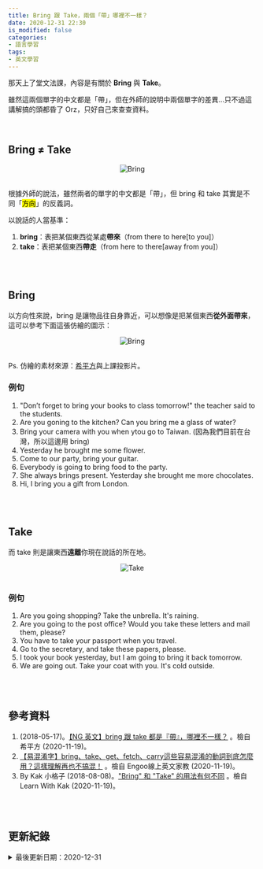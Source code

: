 ```yaml
---
title: Bring 跟 Take，兩個「帶」哪裡不一樣？
date: 2020-12-31 22:30
is_modified: false
categories:
- 語言學習
tags:
- 英文學習
--- 
```


那天上了堂文法課，內容是有關於 **Bring** 與 **Take**。
  
雖然這兩個單字的中文都是「帶」，但在外師的說明中兩個單字的差異...只不過這講解搞的頭都昏了 Orz，只好自己來查查資料。

<!--more-->
<br> 

## Bring ≠ Take
<center> <img src="https://i.imgur.com/GZ93fNX.png" alt="Bring"></center>
<br> 

根據外師的說法，雖然兩者的單字的中文都是「帶」，但 bring 和 take 其實是不同「<mark>方向</mark>」的反義詞。

以說話的人當基準：
1. **bring**：表把某個東西從某處**帶來**（from there to here[to you]）
2. **take**：表把某個東西**帶走**（from here to there[away from you]）

<br><br> 

## Bring
以方向性來說，bring 是讓物品往自身靠近，可以想像是把某個東西**從外面帶來**，這可以參考下面這張仿繪的圖示：

<center> <img src="https://i.imgur.com/w3rFvCS.png" alt="Bring"></center>
<br> 

Ps. 仿繪的素材來源：[希平方](https://www.hopenglish.com/what-is-the-difference-between-bring-and-take)與上課投影片。
 
 
### 例句

1. "Don’t forget to bring your books to class tomorrow!" the teacher said  to the students.
2. Are you goning to the kitchen? Can you bring me a glass of water?
3. Bring your camera with you when ytou go to Taiwan. (因為我們目前在台灣，所以這邊用 bring)
4. Yesterday he brought me some flower.
5. Come to our party, bring your guitar.
6. Everybody is going to bring food to the party.
7. She always brings present. Yesterday she brought me more chocolates.
8. Hi, I bring you a gift from London.


<br><br> 


## Take

而 take 則是讓東西**遠離**你現在說話的所在地。

<center> <img src="https://i.imgur.com/bEarYiZ.png" alt="Take"></center>
<br>


### 例句
1. Are you going shopping? Take the unbrella. It's raining.
2. Are you going to the post office? Would you take these letters and mail them, please?
3. You have to take your passport when you travel.
4. Go to the secretary, and take these papers, please.
5. I took your book yesterday, but I am going to bring it back tomorrow.
6. We are going out. Take your coat with you. It's cold outside.

<br><br> 

## 參考資料 
1. (2018-05-17)。[【NG 英文】bring 跟 take 都是『帶』，哪裡不一樣？](https://www.hopenglish.com/what-is-the-difference-between-bring-and-take) 。檢自 希平方 (2020-11-19)。
2. [【易混淆字】bring、take、get、fetch、carry這些容易混淆的動詞到底怎麼用？這樣理解再也不搞混！](https://engoo.com.tw/blog/%E3%80%90%E6%98%93%E6%B7%B7%E6%B7%86%E5%AD%97%E3%80%91bring%E3%80%81take%E3%80%81get%E3%80%81fetch%E3%80%81carry%E9%80%99%E4%BA%9B%E5%AE%B9%E6%98%93%E6%B7%B7%E6%B7%86%E7%9A%84%E5%8B%95%E8%A9%9E/) 。檢自 Engoo線上英文家教 (2020-11-19)。
3. By Kak 小格子 (2018-08-08)。["Bring" 和 "Take" 的用法有何不同](https://www.learnwithkak.com/bring-%E5%92%8C-take-%E7%9A%84%E7%94%A8%E6%B3%95%E6%9C%89%E4%BD%95%E4%B8%8D%E5%90%8C/) 。檢自 Learn With Kak (2020-11-19)。


<br><br> 

## 更新紀錄
<details>
  <summary>最後更新日期：2020-12-31</summary>
  <ul class="timestamp">
    　<li>2020-12-31 發布</li>
    　<li>2020-11-20 完稿</li>
    　<li>2020-11-19 起稿</li>
  </ul>
</details>